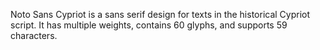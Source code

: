 Noto Sans Cypriot is a sans serif design for texts in the historical Cypriot script. It has multiple weights, contains 60 glyphs, and supports 59 characters.